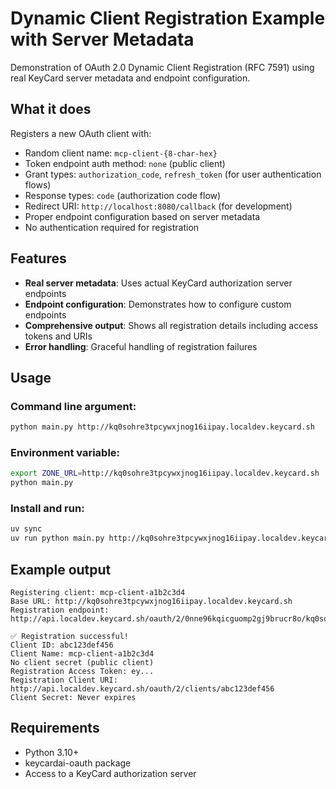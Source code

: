 # Dynamic Client Registration Example with Server Metadata

Demonstration of OAuth 2.0 Dynamic Client Registration (RFC 7591) using real KeyCard server metadata and endpoint configuration.

## What it does

Registers a new OAuth client with:
- Random client name: `mcp-client-{8-char-hex}`
- Token endpoint auth method: `none` (public client)
- Grant types: `authorization_code`, `refresh_token` (for user authentication flows)
- Response types: `code` (authorization code flow)
- Redirect URI: `http://localhost:8080/callback` (for development)
- Proper endpoint configuration based on server metadata
- No authentication required for registration

## Features

- **Real server metadata**: Uses actual KeyCard authorization server endpoints
- **Endpoint configuration**: Demonstrates how to configure custom endpoints
- **Comprehensive output**: Shows all registration details including access tokens and URIs
- **Error handling**: Graceful handling of registration failures

## Usage

### Command line argument:
```bash
python main.py http://kq0sohre3tpcywxjnog16iipay.localdev.keycard.sh
```

### Environment variable:
```bash
export ZONE_URL=http://kq0sohre3tpcywxjnog16iipay.localdev.keycard.sh
python main.py
```

### Install and run:
```bash
uv sync
uv run python main.py http://kq0sohre3tpcywxjnog16iipay.localdev.keycard.sh
```

## Example output

```
Registering client: mcp-client-a1b2c3d4
Base URL: http://kq0sohre3tpcywxjnog16iipay.localdev.keycard.sh
Registration endpoint: http://api.localdev.keycard.sh/oauth/2/0nne96kqicguomp2gj9brucr8o/kq0sohre3tpcywxjnog16iipay/clients

✅ Registration successful!
Client ID: abc123def456
Client Name: mcp-client-a1b2c3d4
No client secret (public client)
Registration Access Token: ey...
Registration Client URI: http://api.localdev.keycard.sh/oauth/2/clients/abc123def456
Client Secret: Never expires
```

## Requirements

- Python 3.10+
- keycardai-oauth package
- Access to a KeyCard authorization server